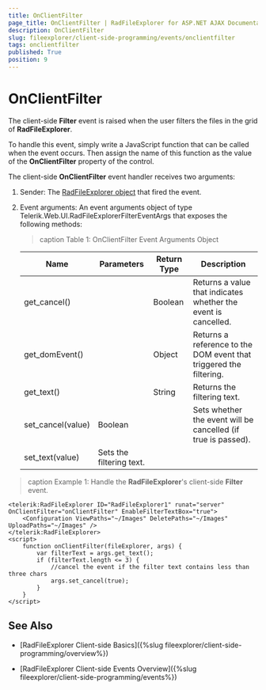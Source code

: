 ```yaml
---
title: OnClientFilter
page_title: OnClientFilter | RadFileExplorer for ASP.NET AJAX Documentation
description: OnClientFilter
slug: fileexplorer/client-side-programming/events/onclientfilter
tags: onclientfilter
published: True
position: 9
---
```


# OnClientFilter

The client-side **Filter** event is raised when the user filters the files in the grid of **RadFileExplorer**.

To handle this event, simply write a JavaScript function that can be called when the event occurs. Then assign the name of this function as the value of the **OnClientFilter** property of the control.

The client-side **OnClientFilter** event handler receives two arguments:

1. Sender: The [RadFileExplorer object](https://docs.telerik.com/devtools/aspnet-ajax/api/client/Telerik.Web.UI.RadFileExplorer) that fired the event.

1. Event arguments: An event arguments object of type Telerik.Web.UI.RadFileExplorerFilterEventArgs that exposes the following methods:

	>caption Table 1: OnClientFilter Event Arguments Object

	|  **Name**  |  **Parameters**  |  **Return Type**  |  **Description**  |
	| ------ | ------ | ------ | ------ |
	|get_cancel()||Boolean|Returns a value that indicates whether the event is cancelled.|
	|get_domEvent()||Object|Returns а reference to the DOM event that triggered the filtering.|
	|get_text()||String|Returns the filtering text.|
	|set_cancel(value)|Boolean||Sets whether the event will be cancelled (if true is passed).|
	|set_text(value)|Sets the filtering text.|

>caption Example 1: Handle the **RadFileExplorer**'s client-side **Filter** event.

````ASP.NET
<telerik:RadFileExplorer ID="RadFileExplorer1" runat="server"  OnClientFilter="onClientFilter" EnableFilterTextBox="true">
    <Configuration ViewPaths="~/Images" DeletePaths="~/Images" UploadPaths="~/Images" />
</telerik:RadFileExplorer>
<script>
    function onClientFilter(fileExplorer, args) {
        var filterText = args.get_text();
        if (filterText.length <= 3) {
            //cancel the event if the filter text contains less than three chars
            args.set_cancel(true);
        }
    }
</script>
````


## See Also

 * [RadFileExplorer Client-side Basics]({%slug fileexplorer/client-side-programming/overview%})

 * [RadFileExplorer Client-side Events Overview]({%slug fileexplorer/client-side-programming/events%})

